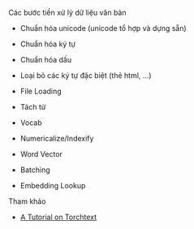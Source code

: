 Các bước tiền xử lý dữ liệu văn bản 

- Chuẩn hóa unicode (unicode tổ hợp và dựng sẵn)
- Chuẩn hóa ký tự 
- Chuẩn hóa dấu 
- Loại bỏ các ký tự đặc biệt (thẻ html, ...)

- File Loading
- Tách từ 
- Vocab 
- Numericalize/Indexify
- Word Vector
- Batching
- Embedding Lookup

Tham khảo 

* [A Tutorial on Torchtext](http://anie.me/On-Torchtext/)
